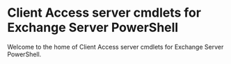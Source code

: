 # Client Access server cmdlets for Exchange Server PowerShell

Welcome to the home of Client Access server cmdlets for Exchange Server PowerShell.
